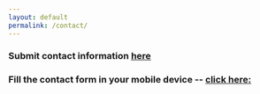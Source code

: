 ```yaml
---
layout: default
permalink: /contact/
---
```


### Submit contact information [**<u>here</u>**](https://form.jotform.com/242327362550048)

### Fill the contact form in your mobile device -- [click here: ](https://app.jotform.com/242328031827251)